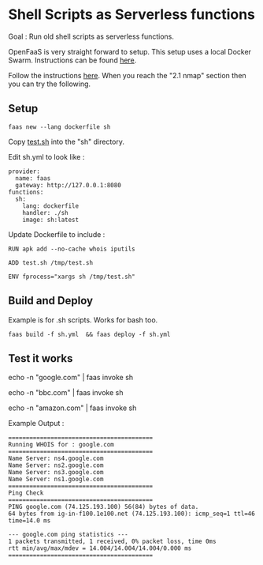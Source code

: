 # Shell Scripts as Serverless functions 

Goal : Run old shell scripts as serverless functions. 

OpenFaaS is very straight forward to setup.  This setup uses a local Docker Swarm. Instructions can be found [here](https://docs.openfaas.com/deployment/docker-swarm/).

Follow the instructions [here](https://blog.alexellis.io/cli-functions-with-openfaas). When you reach the "2.1 nmap" section then you can try the following.

## Setup
 
```
faas new --lang dockerfile sh
```

Copy [test.sh](./sh/test.sh) into the "sh" directory.

Edit sh.yml to look like : 
```
provider:
  name: faas
  gateway: http://127.0.0.1:8080
functions:
  sh:
    lang: dockerfile
    handler: ./sh
    image: sh:latest
```
Update Dockerfile to include :
```
RUN apk add --no-cache whois iputils 
 
ADD test.sh /tmp/test.sh

ENV fprocess="xargs sh /tmp/test.sh"

```

## Build and Deploy

Example is for .sh scripts. Works for bash too.
```
faas build -f sh.yml  && faas deploy -f sh.yml
```

## Test it works

echo -n "google.com" | faas invoke sh

echo -n "bbc.com" | faas invoke sh

echo -n "amazon.com" | faas invoke sh

Example Output :
```
=========================================
Running WHOIS for : google.com
=========================================
Name Server: ns4.google.com
Name Server: ns2.google.com
Name Server: ns3.google.com
Name Server: ns1.google.com
=========================================
Ping Check
=========================================
PING google.com (74.125.193.100) 56(84) bytes of data.
64 bytes from ig-in-f100.1e100.net (74.125.193.100): icmp_seq=1 ttl=46 time=14.0 ms

--- google.com ping statistics ---
1 packets transmitted, 1 received, 0% packet loss, time 0ms
rtt min/avg/max/mdev = 14.004/14.004/14.004/0.000 ms
=========================================

```
